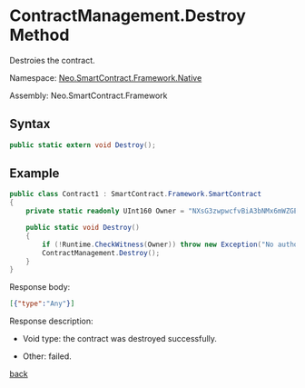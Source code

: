 # ContractManagement.Destroy Method

Destroies the contract.

Namespace: [Neo.SmartContract.Framework.Native](../../native.md)

Assembly: Neo.SmartContract.Framework

## Syntax

```c#
public static extern void Destroy();
```

## Example

```c#
public class Contract1 : SmartContract.Framework.SmartContract
{
    private static readonly UInt160 Owner = "NXsG3zwpwcfvBiA3bNMx6mWZGEro9ZqTqM".ToScriptHash();

    public static void Destroy()
    {
        if (!Runtime.CheckWitness(Owner)) throw new Exception("No authorization.");
        ContractManagement.Destroy();
    }
}
```

Response body:

```json
[{"type":"Any"}]
```

Response description:

- Void type: the contract was destroyed successfully.

- Other: failed.

[back](../ContractManagement.md)